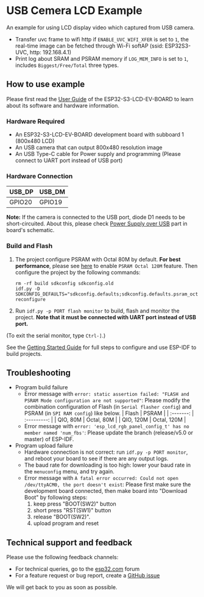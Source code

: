 # USB Cemera LCD Example

An example for using LCD display video which captured from USB camera.

* Transfer uvc frame to wifi http if `ENABLE_UVC_WIFI_XFER` is set to `1`, the real-time image can be fetched through Wi-Fi softAP (ssid: ESP32S3-UVC, http: 192.168.4.1)
* Print log about SRAM and PSRAM memory if `LOG_MEM_INFO` is set to `1`, includes `Biggest/Free/Total` three types.

## How to use example

Please first read the [User Guide](https://docs.espressif.com/projects/espressif-esp-dev-kits/en/latest/esp32s3/esp32-s3-lcd-ev-board/user_guide.html#esp32-s3-lcd-ev-board) of the ESP32-S3-LCD-EV-BOARD to learn about its software and hardware information.

### Hardware Required

* An ESP32-S3-LCD-EV-BOARD development board with subboard 1 (800x480 LCD)
* An USB camera that can output 800x480 resolution image
* An USB Type-C cable for Power supply and programming (Please connect to UART port instead of USB port)

### Hardware Connection

| USB_DP | USB_DM |
| ------ | ------ |
| GPIO20 | GPIO19 |

**Note:** If the camera is connected to the USB port, diode D1 needs to be short-circuited. About this, please check [Power Supply over USB](https://docs.espressif.com/projects/espressif-esp-dev-kits/en/latest/esp32s3/esp32-s3-lcd-ev-board/user_guide.html#power-supply-over-usb) part in board's schematic.

### Build and Flash

1. The project configure PSRAM with Octal 80M by default. **For best performance**, please see [here](../../factory/README.md#idf-patch) to enable `PSRAM Octal 120M` feature. Then configure the project by the following commands:
    ```
    rm -rf build sdkconfig sdkconfig.old
    idf.py -D SDKCONFIG_DEFAULTS="sdkconfig.defaults;sdkconfig.defaults.psram_octal_120m" reconfigure
    ```
2. Run `idf.py -p PORT flash monitor` to build, flash and monitor the project. **Note that it must be connected with UART port instead of USB port.**

(To exit the serial monitor, type ``Ctrl-]``.)

See the [Getting Started Guide](https://docs.espressif.com/projects/esp-idf/en/latest/get-started/index.html) for full steps to configure and use ESP-IDF to build projects.

## Troubleshooting

* Program build failure
    * Error message with `error: static assertion failed: "FLASH and PSRAM Mode configuration are not supported"`: Please modify the combination configuration of Flash (in `Serial flasher config`) and PSRAM (in `SPI RAM config`) like below.
        |   Flash   |    PSRAM    |
        | :-------: | :---------: |
        | QIO, 80M  | Octal, 80M  |
        | QIO, 120M | Octal, 120M |
    * Error message with `error: 'esp_lcd_rgb_panel_config_t' has no member named 'num_fbs'`: Please update the branch (release/v5.0 or master) of ESP-IDF.
* Program upload failure
    * Hardware connection is not correct: run `idf.py -p PORT monitor`, and reboot your board to see if there are any output logs.
    * The baud rate for downloading is too high: lower your baud rate in the `menuconfig` menu, and try again.
    * Error message with `A fatal error occurred: Could not open /dev/ttyACM0, the port doesn't exist`: Please first make sure the development board connected, then make board into "Download Boot" by following steps:
        1. keep press "BOOT(SW2)" button
        2. short press "RST(SW1)" button
        3. release "BOOT(SW2)".
        4. upload program and reset

## Technical support and feedback

Please use the following feedback channels:

* For technical queries, go to the [esp32.com](https://esp32.com/) forum
* For a feature request or bug report, create a [GitHub issue](https://github.com/espressif/esp-dev-kits/issues)

We will get back to you as soon as possible.
